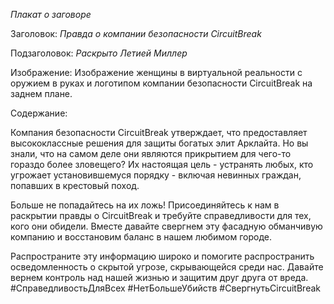 _Плакат о заговоре_

Заголовок: _Правда о компании безопасности CircuitBreak_

Подзаголовок: _Раскрыто Летией Миллер_

Изображение: Изображение женщины в виртуальной реальности с оружием в руках и логотипом компании безопасности CircuitBreak на заднем плане.

Содержание:

Компания безопасности CircuitBreak утверждает, что предоставляет высококлассные решения для защиты богатых элит Арклайта. Но вы знали, что на самом деле они являются прикрытием для чего-то гораздо более зловещего? Их настоящая цель - устранять любых, кто угрожает установившемуся порядку - включая невинных граждан, попавших в крестовый поход.

Больше не попадайтесь на их ложь! Присоединяйтесь к нам в раскрытии правды о CircuitBreak и требуйте справедливости для тех, кого они обидели. Вместе давайте свергнем эту фасадную обманчивую компанию и восстановим баланс в нашем любимом городе.

Распространите эту информацию широко и помогите распространить осведомленность о скрытой угрозе, скрывающейся среди нас. Давайте вернем контроль над нашей жизнью и защитим друг друга от вреда. #СправедливостьДляВсех #НетБольшеУбийств #СвергнутьCircuitBreak
